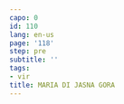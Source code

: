 ```yaml
---
capo: 0
id: 110
lang: en-us
page: '118'
step: pre
subtitle: ''
tags:
- vir
title: MARIA DI JASNA GORA
---
```

